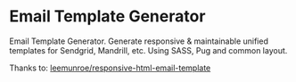 # Email Template Generator
Email Template Generator. Generate responsive & maintainable unified templates for Sendgrid, Mandrill, etc. Using SASS, Pug and common layout.

Thanks to: [leemunroe/responsive-html-email-template](https://github.com/leemunroe/responsive-html-email-template)
